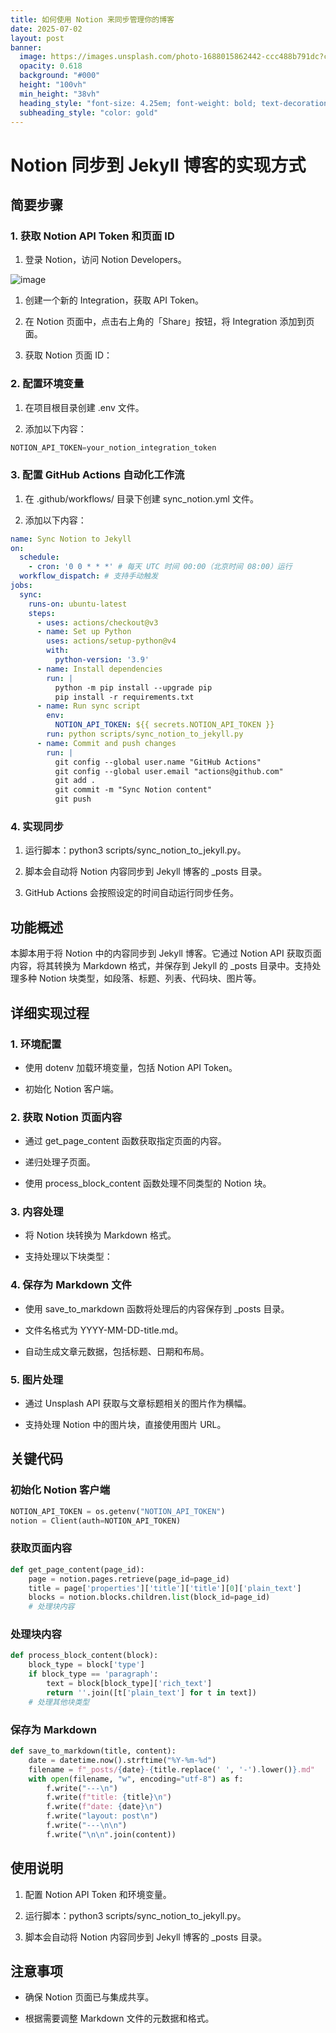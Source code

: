 ```yaml
---
title: 如何使用 Notion 来同步管理你的博客
date: 2025-07-02
layout: post
banner:
  image: https://images.unsplash.com/photo-1688015862442-ccc488b791dc?crop=entropy&cs=tinysrgb&fit=max&fm=jpg&ixid=M3w2OTIwMzJ8MHwxfHJhbmRvbXx8fHx8fHx8fDE3NTE0MzA2ODV8&ixlib=rb-4.1.0&q=80&w=1080
  opacity: 0.618
  background: "#000"
  height: "100vh"
  min_height: "38vh"
  heading_style: "font-size: 4.25em; font-weight: bold; text-decoration: underline"
  subheading_style: "color: gold"
---
```


# Notion 同步到 Jekyll 博客的实现方式

## 简要步骤

### 1. 获取 Notion API Token 和页面 ID

1. 登录 Notion，访问 Notion Developers。

![image](https://prod-files-secure.s3.us-west-2.amazonaws.com/a7a0cc5a-89b9-4cda-8686-1fba0ca52f40/d19c1afe-dea5-4312-9333-786b0ba83054/image.png?X-Amz-Algorithm=AWS4-HMAC-SHA256&X-Amz-Content-Sha256=UNSIGNED-PAYLOAD&X-Amz-Credential=ASIAZI2LB466W3EI5AFM%2F20250702%2Fus-west-2%2Fs3%2Faws4_request&X-Amz-Date=20250702T043125Z&X-Amz-Expires=3600&X-Amz-Security-Token=IQoJb3JpZ2luX2VjEOz%2F%2F%2F%2F%2F%2F%2F%2F%2F%2FwEaCXVzLXdlc3QtMiJGMEQCIHM21jdrvKeSIBLMoCcbCRrHA3szkqQXJQaJ%2BpFLhhs0AiAgW%2BBA0bD7i83zGBoDLgAU9VezCIZXUez4L0ryR%2Bt1%2ByqIBAjl%2F%2F%2F%2F%2F%2F%2F%2F%2F%2F8BEAAaDDYzNzQyMzE4MzgwNSIMrMMLNcTPIOT323dtKtwDSyOanjZ19x2JvKnSyNjM3iboDuVktexRVGUm2d6jgqf4nnxahGX5yqwpD0D4K44ylJIO33BCjyH2X93LjQNzx4n%2F2vv%2FwlcUvRhoWpTSdDbgfsi%2FFcZyvnIZaxuTHDwLZu5OlySfgf6jFN3GOMYCNxnnvcmWS%2FNMNp9t9wb2kbEF1CuWIdV1BrpMH493Ro3cyJkFCOZtRPBFLWsBNrj7ADMe02rIcSctCUpSEekDN%2FcjUYiE87pqficuIVI5wdRPyJpfBdawD0gC8b7P3i1dvJ23AdeEkqVF96wBpdoO%2BqDwFrjzrf7pgO1fQ3cKnO1gM1Y4L%2Bh5Zp8hAMmKCsrZn2APDV8uEaNqPhaMQ92ZmNbaZxpLMb5aKpSqZ6waFn1%2FVCO6rjWkiNnYHBezxxiFAKoc4mm427ueVjCUSEuXdLJ0E25cI%2B4uZ6Y3e06NcEYECx2JKZJSyO%2BkYFLaAuTpI3e3fcxGSuboW8%2FRGKwHSIYEJwL4dcuLg9xYvbTxucqWbdbVRx%2FavBHgY8zxpdYJV36RmwAxCzF9lFsDc0ip3GhC5ADVhkUIo1RkZLYfANCNvsLcq1nFGJ%2Fit8knDNYWhXNnzfmrlqCacTWLeTLLGN0D4Oemj50lG7siPAMwyNqSwwY6pgG%2Fwp05DZtoyi0TPMzs95YLEMxHfkmxMUvcRkJPHqrfmLeUBSN%2FrMyATyY9Ko2L0D1OSGbu8ICfCv%2B0EAQ%2Bfp3NxC3jg70O4v7epG8J6gkmDHf5J7%2BkTIO09Cky2V7KwOAeKPUQBte6xZ5i2F1EA%2B5FeJzIQQNlMTRvRvT4EDSU9w0LwQ0f9L3UvrtYDOEFtKV3Oht99ifoUN%2Fb9yb%2FtCNISrta%2B7Dy&X-Amz-Signature=c873a1712c2d84daadf81a0feb44e069ea25a2af7b6424a30ab3d03412c93475&X-Amz-SignedHeaders=host&x-amz-checksum-mode=ENABLED&x-id=GetObject)

1. 创建一个新的 Integration，获取 API Token。

1. 在 Notion 页面中，点击右上角的「Share」按钮，将 Integration 添加到页面。

1. 获取 Notion 页面 ID：


### 2. 配置环境变量

1. 在项目根目录创建 .env 文件。

1. 添加以下内容：

```javascript
NOTION_API_TOKEN=your_notion_integration_token
```

### 3. 配置 GitHub Actions 自动化工作流

1. 在 .github/workflows/ 目录下创建 sync_notion.yml 文件。

1. 添加以下内容：

```yaml
name: Sync Notion to Jekyll
on:
  schedule:
    - cron: '0 0 * * *' # 每天 UTC 时间 00:00（北京时间 08:00）运行
  workflow_dispatch: # 支持手动触发
jobs:
  sync:
    runs-on: ubuntu-latest
    steps:
      - uses: actions/checkout@v3
      - name: Set up Python
        uses: actions/setup-python@v4
        with:
          python-version: '3.9'
      - name: Install dependencies
        run: |
          python -m pip install --upgrade pip
          pip install -r requirements.txt
      - name: Run sync script
        env:
          NOTION_API_TOKEN: ${{ secrets.NOTION_API_TOKEN }}
        run: python scripts/sync_notion_to_jekyll.py
      - name: Commit and push changes
        run: |
          git config --global user.name "GitHub Actions"
          git config --global user.email "actions@github.com"
          git add .
          git commit -m "Sync Notion content"
          git push
```

### 4. 实现同步

1. 运行脚本：python3 scripts/sync_notion_to_jekyll.py。

1. 脚本会自动将 Notion 内容同步到 Jekyll 博客的 _posts 目录。

1. GitHub Actions 会按照设定的时间自动运行同步任务。

## 功能概述

本脚本用于将 Notion 中的内容同步到 Jekyll 博客。它通过 Notion API 获取页面内容，将其转换为 Markdown 格式，并保存到 Jekyll 的 _posts 目录中。支持处理多种 Notion 块类型，如段落、标题、列表、代码块、图片等。

## 详细实现过程

### 1. 环境配置

- 使用 dotenv 加载环境变量，包括 Notion API Token。

- 初始化 Notion 客户端。

### 2. 获取 Notion 页面内容

- 通过 get_page_content 函数获取指定页面的内容。

- 递归处理子页面。

- 使用 process_block_content 函数处理不同类型的 Notion 块。

### 3. 内容处理

- 将 Notion 块转换为 Markdown 格式。

- 支持处理以下块类型：


### 4. 保存为 Markdown 文件

- 使用 save_to_markdown 函数将处理后的内容保存到 _posts 目录。

- 文件名格式为 YYYY-MM-DD-title.md。

- 自动生成文章元数据，包括标题、日期和布局。

### 5. 图片处理

- 通过 Unsplash API 获取与文章标题相关的图片作为横幅。

- 支持处理 Notion 中的图片块，直接使用图片 URL。

## 关键代码

### 初始化 Notion 客户端

```python
NOTION_API_TOKEN = os.getenv("NOTION_API_TOKEN")
notion = Client(auth=NOTION_API_TOKEN)
```

### 获取页面内容

```python
def get_page_content(page_id):
    page = notion.pages.retrieve(page_id=page_id)
    title = page['properties']['title']['title'][0]['plain_text']
    blocks = notion.blocks.children.list(block_id=page_id)
    # 处理块内容
```

### 处理块内容

```python
def process_block_content(block):
    block_type = block['type']
    if block_type == 'paragraph':
        text = block[block_type]['rich_text']
        return ''.join([t['plain_text'] for t in text])
    # 处理其他块类型
```

### 保存为 Markdown

```python
def save_to_markdown(title, content):
    date = datetime.now().strftime("%Y-%m-%d")
    filename = f"_posts/{date}-{title.replace(' ', '-').lower()}.md"
    with open(filename, "w", encoding="utf-8") as f:
        f.write("---\n")
        f.write(f"title: {title}\n")
        f.write(f"date: {date}\n")
        f.write("layout: post\n")
        f.write("---\n\n")
        f.write("\n\n".join(content))
```

## 使用说明

1. 配置 Notion API Token 和环境变量。

1. 运行脚本：python3 scripts/sync_notion_to_jekyll.py。

1. 脚本会自动将 Notion 内容同步到 Jekyll 博客的 _posts 目录。

## 注意事项

- 确保 Notion 页面已与集成共享。

- 根据需要调整 Markdown 文件的元数据和格式。